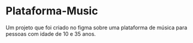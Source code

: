 # Plataforma-Music
Um projeto que foi criado no figma sobre uma plataforma de música para pessoas com idade de 10 e 35 anos. 
